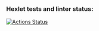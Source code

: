 ### Hexlet tests and linter status:
[![Actions Status](https://github.com/MikkyBloom/php-project-45/workflows/hexlet-check/badge.svg)](https://github.com/MikkyBloom/php-project-45/actions)